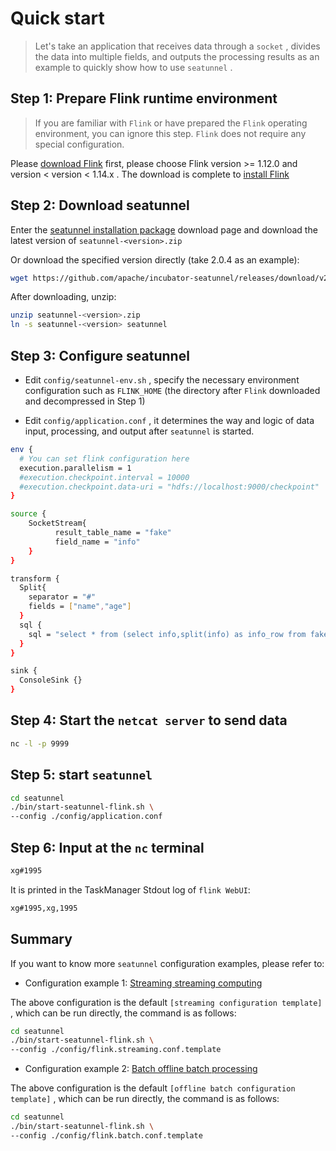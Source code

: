 # Quick start

> Let's take an application that receives data through a `socket` , divides the data into multiple fields, and outputs the processing results as an example to quickly show how to use `seatunnel` .

## Step 1: Prepare Flink runtime environment

> If you are familiar with `Flink` or have prepared the `Flink` operating environment, you can ignore this step. `Flink` does not require any special configuration.

Please [download Flink](https://flink.apache.org/downloads.html) first, please choose Flink version >= 1.12.0 and version < version < 1.14.x . The download is complete to [install Flink](https://nightlies.apache.org/flink/flink-docs-release-1.14/zh/docs/deployment/resource-providers/standalone/overview/)

## Step 2: Download seatunnel

Enter the [seatunnel installation package](https://github.com/apache/incubator-seatunnel/releases) download page and download the latest version of `seatunnel-<version>.zip`

Or download the specified version directly (take 2.0.4 as an example):

```bash
wget https://github.com/apache/incubator-seatunnel/releases/download/v2.0.4/waterdrop-dist-2.0.4-2.11.8-release.zip -O seatunnel-2.0.4.zip
```

After downloading, unzip:

```bash
unzip seatunnel-<version>.zip
ln -s seatunnel-<version> seatunnel
```

## Step 3: Configure seatunnel

- Edit `config/seatunnel-env.sh` , specify the necessary environment configuration such as `FLINK_HOME` (the directory after `Flink` downloaded and decompressed in Step 1)

- Edit `config/application.conf` , it determines the way and logic of data input, processing, and output after `seatunnel` is started.

```bash
env {
  # You can set flink configuration here
  execution.parallelism = 1
  #execution.checkpoint.interval = 10000
  #execution.checkpoint.data-uri = "hdfs://localhost:9000/checkpoint"
}

source {
    SocketStream{
          result_table_name = "fake"
          field_name = "info"
    }
}

transform {
  Split{
    separator = "#"
    fields = ["name","age"]
  }
  sql {
    sql = "select * from (select info,split(info) as info_row from fake) t1"
  }
}

sink {
  ConsoleSink {}
}

```

## Step 4: Start the `netcat server` to send data

```bash
nc -l -p 9999
```

## Step 5: start `seatunnel`

```bash
cd seatunnel
./bin/start-seatunnel-flink.sh \
--config ./config/application.conf
```

## Step 6: Input at the `nc` terminal

```bash
xg#1995
```

It is printed in the TaskManager Stdout log of `flink WebUI`:

```bash
xg#1995,xg,1995
```

## Summary

If you want to know more `seatunnel` configuration examples, please refer to:

- Configuration example 1: [Streaming streaming computing](https://github.com/apache/incubator-seatunnel/blob/dev/config/flink.streaming.conf.template)

The above configuration is the default `[streaming configuration template]` , which can be run directly, the command is as follows:

```bash
cd seatunnel
./bin/start-seatunnel-flink.sh \
--config ./config/flink.streaming.conf.template
```

- Configuration example 2: [Batch offline batch processing](https://github.com/apache/incubator-seatunnel/blob/dev/config/flink.batch.conf.template)

The above configuration is the default `[offline batch configuration template]` , which can be run directly, the command is as follows:

```bash
cd seatunnel
./bin/start-seatunnel-flink.sh \
--config ./config/flink.batch.conf.template
```
